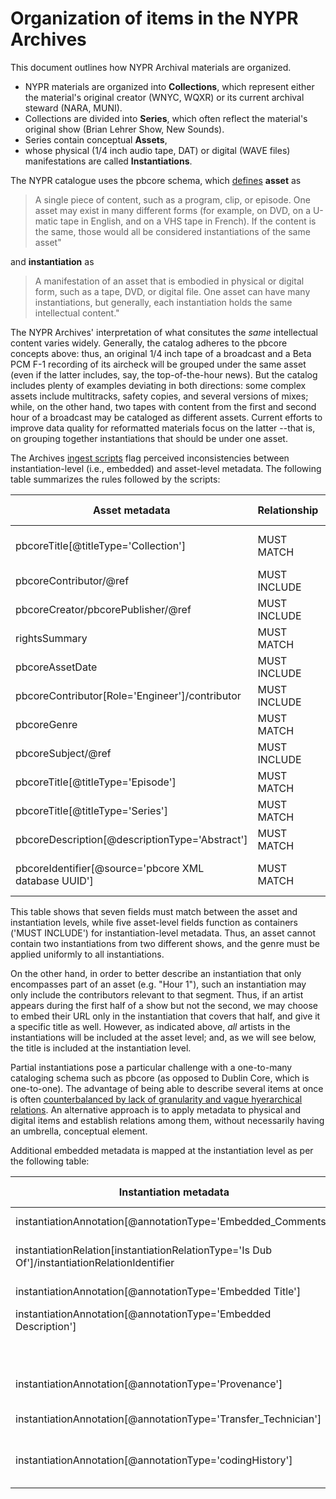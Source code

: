 # Organization of items in the NYPR Archives #

This document outlines how NYPR Archival materials are organized.

* NYPR materials are organized into **Collections**, which represent either the material's original creator (WNYC, WQXR) or its current archival steward (NARA, MUNI).
* Collections are divided into **Series**, which often reflect the material's original show (Brian Lehrer Show, New Sounds). 
* Series contain conceptual **Assets**, 
* whose physical (1/4 inch audio tape, DAT) or digital (WAVE files) manifestations are called **Instantiations**.

The NYPR catalogue uses the pbcore schema, which [defines](https://pbcore.org/glossary) **asset** as 
> A single piece of content, such as a program, clip, or episode. 
> One asset may exist in many different forms (for example, on DVD, on a U-matic tape in English, and on a VHS tape in French). 
> If the content is the same, those would all be considered instantiations of the same asset" 

and **instantiation** as 
> A manifestation of an asset that is embodied in physical or digital form, such as a tape, DVD, or digital file.
> One asset can have many instantiations, but generally, each instantiation holds the same intellectual content." 

The NYPR Archives' interpretation of what consitutes the *same* intellectual content varies widely. Generally, the catalog adheres to the pbcore concepts above: thus, an original 1/4 inch tape of a broadcast and a Beta PCM F-1 recording of its aircheck will be grouped under the same asset (even if the latter includes, say, the top-of-the-hour news). But the catalog includes plenty of examples deviating in both directions: some complex assets include multitracks, safety copies, and several versions of mixes; while, on the other hand, two tapes with content from the first and second hour of a broadcast may be cataloged as different assets. Current efforts to improve data quality for reformatted materials focus on the latter --that is, on grouping together instantiations that should be under one asset.

The Archives [ingest scripts](https://github.com/MarcosSueiro/nypr-archives-ingest-scripts) flag perceived inconsistencies between instantiation-level (i.e., embedded) and asset-level metadata. The following table summarizes the rules followed by the scripts:

Asset metadata | Relationship | Embedded metadata | Notes
--------------- | ------------ | ----------- | -----
pbcoreTitle[@titleType='Collection'] | MUST MATCH | Archival Location (IARL) | Including country, e.g. "US, WNYC"
pbcoreContributor/@ref | MUST INCLUDE | Artists (IART) | As URLs, e.g. https://id.loc.gov/authorities/names/n50080187
pbcoreCreator/pbcorePublisher/@ref | MUST INCLUDE | Commissioned by (ICMS) | As URL, e.g. https://id.loc.gov/authorities/names/n50080187
rightsSummary | MUST MATCH | Copyright (ICOP)
pbcoreAssetDate | MUST INCLUDE | Create Date (ICRD)
pbcoreContributor[Role='Engineer']/contributor | MUST INCLUDE | Engineer (IENG)
pbcoreGenre | MUST MATCH | Genre (IGNR)
pbcoreSubject/@ref | MUST INCLUDE | Keywords (IKEY)
pbcoreTitle[@titleType='Episode'] | MUST MATCH | Title (INAM) | For full-length instantiations
pbcoreTitle[@titleType='Series'] | MUST MATCH | Product (IPRD)
pbcoreDescription[@descriptionType='Abstract'] | MUST MATCH | Subject (ISBJ) | For full-length instantiations
pbcoreIdentifier[@source='pbcore XML database UUID'] | MUST MATCH | Source (ISRC) | As URL, e.g. https://cavafy.wnyc.org/assets/4a483b27-3959-472b-827e-0825c5165176

This table shows that seven fields must match between the asset and instantiation levels, while five asset-level fields function as containers ('MUST INCLUDE') for instantiation-level metadata. Thus, an asset cannot contain two instantiations from two different shows, and the genre must be applied uniformly to all instantiations. 

On the other hand, in order to better describe an instantiation that only encompasses part of an asset (e.g. "Hour 1"), such an instantiation may only include the contributors relevant to that segment. Thus, if an artist appears during the first half of a show but not the second, we may choose to embed their URL only in the instantiation that covers that half, and give it a specific title as well. However, as indicated above, *all* artists in the instantiations will be included at the asset level; and, as we will see below, the title is included at the instantiation level.

Partial instantiations pose a particular challenge with a one-to-many cataloging schema such as pbcore (as opposed to Dublin Core, which is one-to-one). The advantage of being able to describe several items at once is often [counterbalanced by lack of granularity and vague hyerarchical relations](https://www.oclc.org/research/activities/frbr/clinker.html). An alternative approach is to apply metadata to physical and digital items and establish relations among them, without necessarily having an umbrella, conceptual element.

Additional embedded metadata is mapped at the instantiation level as per the following table:

Instantiation metadata | Relationship | Embedded metadata | Notes
--------------- | ------------ | ----------- | -----
instantiationAnnotation[@annotationType='Embedded_Comments'] | MUST MATCH | Comments (ICMT)
instantiationRelation[instantiationRelationType='Is Dub Of']/instantiationRelationIdentifier | MUST MATCH | Original Medium (IMED)
instantiationAnnotation[@annotationType='Embedded Title'] | MUST MATCH | Title (INAM) | For partial instantiations
instantiationAnnotation[@annotationType='Embedded Description'] | MUST MATCH | Subject (ISBJ) | For partial instantiations
 || not captured | Software (ISFT)
instantiationAnnotation[@annotationType='Provenance'] | MUST MATCH | Source reference (ISRF)
instantiationAnnotation[@annotationType='Transfer_Technician'] | MUST MATCH | Technician (ITCH)
instantiationAnnotation[@annotationType='codingHistory'] | MUST MATCH | CodingHistory | Parsed additionally by step and parameter
